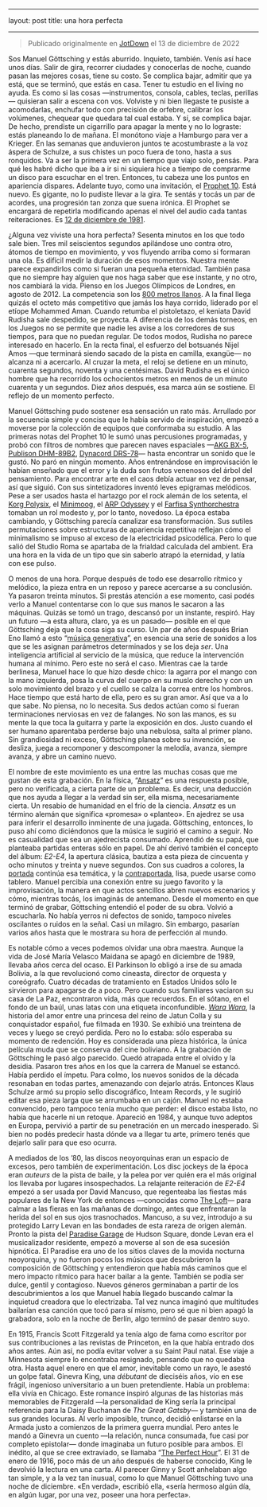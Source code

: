 - - - -
layout: post
title: una hora perfecta
- - - -

> Publicado originalmente en [JotDown](https://www.jotdown.es/2022/12/manuel-gottsching-una-hora-perfecta/) el 13 de diciembre de 2022  

Sos Manuel Göttsching y estás aburrido. Inquieto, también. Venís así hace unos días. Salir de gira, recorrer ciudades y conocerlas de noche, cuando pasan las mejores cosas, tiene su costo. Se complica bajar, admitir que ya está, que se terminó, que estás en casa. Tener tu estudio en el living no ayuda. Es como si las cosas —instrumentos, consola, cables, teclas, perillas— quisieran salir a escena con vos. Volviste y ni bien llegaste te pusiste a acomodarlas, enchufar todo con precisión de orfebre, calibrar los volúmenes, chequear que quedara tal cual estaba. Y sí, se complica bajar. De hecho, prendiste un cigarrillo para apagar la mente y no lo lograste: estás planeando lo de mañana. El monótono viaje a Hamburgo para ver a Krieger. En las semanas que anduvieron juntos te acostumbraste a la voz áspera de Schulze, a sus chistes un poco fuera de tono, hasta a sus ronquidos. Va a ser la primera vez en un tiempo que viajo solo, pensás. Para qué les habré dicho que iba a ir si ni siquiera hice a tiempo de comprarme un disco para escuchar en el tren. Entonces, tu cabeza une los puntos en apariencia dispares. Adelante tuyo, como una invitación, el [Prophet 10](https://www.vintagesynth.com/sequential-circuits/prophet-10). Está nuevo. Es gigante, no lo pudiste llevar a la gira. Te sentás y tocás un par de acordes, una progresión tan zonza que suena irónica. El Prophet se encargará de repetirla modificando apenas el nivel del audio cada tantas reiteraciones. Es [12 de diciembre de 1981](https://open.spotify.com/album/64UtnfSDLV1OLvhyqfmO8o).

¿Alguna vez viviste una hora perfecta? Sesenta minutos en los que todo sale bien. Tres mil seiscientos segundos apilándose uno contra otro, átomos de tiempo en movimiento, y vos fluyendo arriba como si formaran una ola. Es difícil medir la duración de esos momentos. Nuestra mente parece expandirlos como si fueran una pequeña eternidad. También pasa que no siempre hay alguien que nos haga saber que ese instante, y no otro, nos cambiará la vida. Pienso en los Juegos Olímpicos de Londres, en agosto de 2012. La competencia son los [800 metros llanos](https://youtu.be/YKEOjWEzVGs). A la final llega quizás el octeto más competitivo que jamás los haya corrido, liderado por el etíope Mohammed Aman. Cuando retumba el pistoletazo, el keniata David Rudisha sale despedido, se proyecta. A diferencia de los demás torneos, en los Juegos no se permite que nadie les avise a los corredores de sus tiempos, para que no puedan regular. De todos modos, Rudisha no parece interesado en hacerlo. En la recta final, el esfuerzo del botsuanés Nijel Amos —que terminará siendo sacado de la pista en camilla, exangüe— no alcanza ni a acercarlo. Al cruzar la meta, el reloj se detiene en un minuto, cuarenta segundos, noventa y una centésimas. David Rudisha es el único hombre que ha recorrido los ochocientos metros en menos de un minuto cuarenta y un segundos. Diez años después, esa marca aún se sostiene. El reflejo de un momento perfecto.

Manuel Göttsching pudo sostener esa sensación un rato más. Arrullado por la secuencia simple y concisa que le había servido de inspiración, empezó a moverse por la colección de equipos que conformaba su estudio. A las primeras notas del Prophet 10 le sumó unas percusiones programadas, y probó con filtros de nombres que parecen naves espaciales —[AKG BX-5](https://www.turnlab.be/akg-bx-5-141665590.html), [Publison DHM-89B2](https://gearspace.com/board/so-much-gear-so-little-time/1249150-publison-dhm-89-b2-stereo-delay.html), [Dynacord DRS-78](https://www.vintagedigital.com.au/dynacord-drs-78-digital-reverberation-system/)— hasta encontrar un sonido que le gustó. No paró en ningún momento. Años entrenándose en improvisación le habían enseñado que el error y la duda son frutos venenosos del árbol del pensamiento. Para encontrar arte en el caos debía actuar en vez de pensar, así que siguió. Con sus sintetizadores inventó leves epigramas melódicos. Pese a ser usados hasta el hartazgo por el rock alemán de los setenta, el [Korg Polysix](https://www.korg.com/ar/products/software/korg_legacy_collection/page_2.php), el [Minimoog](https://www.moogmusic.com/products/minimoog-model-d), el [ARP Odyssey](https://www.korg.com/us/products/synthesizers/arpodyssey/) y el [Farfisa Synthorchestra](https://reverb.com/item/4421651-farfisa-syntorchestra-the-ultimate-krautrock-string-synth) tomaban un rol modesto y, por lo tanto, novedoso. La época estaba cambiando, y Göttsching parecía canalizar esa transformación. Sus sutiles permutaciones sobre estructuras de apariencia repetitiva reflejan cómo el minimalismo se impuso al exceso de la electricidad psicodélica. Pero lo que salió del Studio Roma se apartaba de la frialdad calculada del ambient. Era una hora en la vida de un tipo que sin saberlo atrapó la eternidad, y latía con ese pulso.

O menos de una hora. Porque después de todo ese desarrollo rítmico y melódico, la pieza entra en un reposo y parece acercarse a su conclusión. Ya pasaron treinta minutos. Si prestás atención a ese momento, casi podés verlo a Manuel contentarse con lo que sus manos le sacaron a las máquinas. Quizás se tomó un trago, descansó por un instante, respiró. Hay un futuro —a esta altura, claro, ya es un pasado— posible en el que Göttsching deja que la cosa siga su curso. Un par de años después Brian Eno llamó a esto “[música generativa](https://www.soundoflife.com/blogs/people/brian-eno-generative-music)”, en esencia una serie de sonidos a los que se les asignan parámetros determinados y se los deja *ser*. Una inteligencia artificial al servicio de la música, que reduce la intervención humana al mínimo. Pero este no será el caso. Mientras cae la tarde berlinesa, Manuel hace lo que hizo desde chico: la agarra por el mango con la mano izquierda, posa la curva del cuerpo en su muslo derecho y con un solo movimiento del brazo y el cuello se calza la correa entre los hombros. Hace tiempo que está harto de ella, pero es su gran amor. Así que va a lo que sabe. No piensa, no lo necesita. Sus dedos actúan como si fueran terminaciones nerviosas en vez de falanges. No son las manos, es su mente la que toca la guitarra y parte la exposición en dos. Justo cuando el ser humano aparentaba perderse bajo una nebulosa, salta al primer plano. Sin grandiosidad ni exceso, Göttsching planea sobre su invención, se desliza, juega a recomponer y descomponer la melodía, avanza, siempre avanza, y abre un camino nuevo.



El nombre de este movimiento es una entre las muchas cosas que me gustan de esta grabación. En la física, “[Ansatz](https://open.spotify.com/track/3sR3GzaVNr0LPdntaXsHfd)” es una respuesta posible, pero no verificada, a cierta parte de un problema. Es decir, una deducción que nos ayuda a llegar a la verdad sin ser, ella misma, necesariamente cierta. Un resabio de humanidad en el frío de la ciencia. *Ansatz* es un término alemán que significa «promesa» o «planteo». En ajedrez se usa para inferir el desarrollo inminente de una jugada. Göttsching, entonces, lo puso ahí como diciéndonos que la música le sugirió el camino a seguir. No es casualidad que sea un ajedrecista consumado. Aprendió de su papá, que planteaba partidas enteras sólo en papel. De ahí derivó también el concepto del álbum: *E2-E4*, la apertura clásica, bautiza a esta pieza de cincuenta y ocho minutos y treinta y nueve segundos. Con sus cuadros a colores, la [portada](https://i.discogs.com/2c-u31vJL17rcxkUALvEJUh_dJ6KWqWl2D_hr_KQGYo/rs:fit/g:sm/q:90/h:600/w:600/czM6Ly9kaXNjb2dz/LWRhdGFiYXNlLWlt/YWdlcy9SLTMwMzMz/My0xMjkwMzU2NjA0/LmpwZWc.jpeg) continúa esa temática, y la [contraportada](https://i.discogs.com/P3uZYzhM5PW3HEQJk5dTWet1ZlhIcPB0OvGkqlkANZo/rs:fit/g:sm/q:90/h:543/w:550/czM6Ly9kaXNjb2dz/LWRhdGFiYXNlLWlt/YWdlcy9SLTMwMzMz/My0xNDUyMzYyMTc3/LTU3NDMuanBlZw.jpeg), lisa, puede usarse como tablero. Manuel percibía una conexión entre su juego favorito y la improvisación, la manera en que actos sencillos abren nuevos escenarios y cómo, mientras tocás, los imaginás de antemano. Desde el momento en que terminó de grabar, Göttsching entendió el poder de su obra. Volvió a escucharla. No había yerros ni defectos de sonido, tampoco niveles oscilantes o ruidos en la señal. Casi un milagro. Sin embargo, pasarían varios años hasta que le mostrara su hora de perfección al mundo.

Es notable cómo a veces podemos olvidar una obra maestra. Aunque la vida de José María Velasco Maidana se apagó en diciembre de 1989, llevaba años cerca del ocaso. El Parkinson lo obligó a irse de su amada Bolivia, a la que revolucionó como cineasta, director de orquesta y coreógrafo. Cuatro décadas de tratamiento en Estados Unidos sólo le sirvieron para apagarse de a poco. Pero cuando sus familiares vaciaron su casa de La Paz, encontraron vida, más que recuerdos. En el sótano, en el fondo de un baúl, unas latas con una etiqueta inconfundible. *[Wara Wara](https://youtu.be/7069d0LReoY?si=uo7Zvi8Ad6EqVrK-)*, la historia del amor entre una princesa del reino de Jatun Colla y su conquistador español, fue filmada en 1930. Se exhibió una treintena de veces y luego se creyó perdida. Pero no lo estaba: sólo esperaba su momento de redención. Hoy es considerada una pieza histórica, la única película muda que se conserva del cine boliviano. A la grabación de Göttsching le pasó algo parecido. Quedó atrapada entre el olvido y la desidia. Pasaron tres años en los que la carrera de Manuel se estancó. Había perdido el ímpetu. Para colmo, los nuevos sonidos de la década resonaban en todas partes, amenazando con dejarlo atrás. Entonces Klaus Schulze armó su propio sello discográfico, Inteam Records, y le sugirió editar esa pieza larga que se arrumbaba en un cajón. Manuel no estaba convencido, pero tampoco tenía mucho que perder: el disco estaba listo, no había que hacerle ni un retoque. Apareció en 1984, y aunque tuvo adeptos en Europa, pervivió a partir de su penetración en un mercado inesperado. Si bien no podés predecir hasta dónde va a llegar tu arte, primero tenés que dejarlo salir para que eso ocurra.

A mediados de los ’80, las discos neoyorquinas eran un espacio de excesos, pero también de experimentación. Los disc jockeys de la época eran *auteurs* de la pista de baile, y la pelea por ver quién era el más original los llevaba por lugares insospechados. La relajante reiteración de *E2-E4* empezó a ser usada por David Mancuso, que regenteaba las fiestas más populares de la New York de entonces —conocidas como [The Loft](https://www.npr.org/2020/02/19/807333757/still-saving-the-day-the-most-influential-dance-party-in-history-turns-50)— para calmar a las fieras en las mañanas de domingo, antes que enfrentaran la herida del sol en sus ojos trasnochados. Mancuso, a su vez, introdujo a su protegido Larry Levan en las bondades de esta rareza de origen alemán. Pronto la pista del [Paradise Garage](https://youtu.be/JuLaAA6lHes) de Hudson Square, donde Levan era el musicalizador residente, empezó a moverse al son de esa sucesión hipnótica. El Paradise era uno de los sitios claves de la movida nocturna neoyorquina, y no fueron pocos los músicos que descubrieron la composición de Göttsching y entendieron que había más caminos que el mero impacto rítmico para hacer bailar a la gente. También se podía ser dulce, gentil y contagioso. Nuevos géneros germinaban a partir de los descubrimientos a los que Manuel había llegado buscando calmar la inquietud creadora que lo electrizaba. Tal vez nunca imaginó que multitudes bailarían esa canción que tocó para sí mismo, pero sé que ni bien apagó la grabadora, solo en la noche de Berlín, algo terminó de pasar dentro suyo.

En 1915, Francis Scott Fitzgerald ya tenía algo de fama como escritor por sus contribuciones a las revistas de Princeton, en la que había entrado dos años antes. Aún así, no podía evitar volver a su Saint Paul natal. Ese viaje a Minnesota siempre lo encontraba resignado, pensando que no quedaba otra. Hasta aquel enero en que el amor, inevitable como un rayo, le asestó un golpe fatal. Ginevra King, una *débutant* de dieciséis años, vio en ese frágil, ingenioso universitario a un buen pretendiente. Había un problema: ella vivía en Chicago. Este romance inspiró algunas de las historias más memorables de Fitzgerald —la personalidad de King sería la principal referencia para la Daisy Buchanan de *The Great Gatsby*— y también una de sus grandes locuras. Al verlo imposible, trunco, decidió enlistarse en la Armada justo a comienzos de la primera guerra mundial. Pero antes le mandó a Ginevra un cuento —la relación, nunca consumada, fue casi por completo epistolar— donde imaginaba un futuro posible para ambos. El inédito, al que se cree extraviado, se llamaba “[The Perfect Hour](https://books.google.com.ar/books/about/The_Perfect_Hour.html?id=0expf0JKRw4C&redir_esc=y)”. El 31 de enero de 1916, poco más de un año después de haberse conocido, King le devolvió la lectura en una carta. Al parecer Ginny y Scott anhelaban algo tan simple, y a la vez tan inusual, como lo que Manuel Göttsching tuvo una noche de diciembre. «En verdad», escribió ella, «sería hermoso algún día, en algún lugar, por una vez, poseer una hora perfecta».